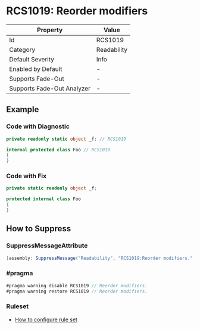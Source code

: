 # RCS1019: Reorder modifiers

| Property                    | Value       |
| --------------------------- | ----------- |
| Id                          | RCS1019     |
| Category                    | Readability |
| Default Severity            | Info        |
| Enabled by Default          | -           |
| Supports Fade\-Out          | -           |
| Supports Fade\-Out Analyzer | -           |

## Example

### Code with Diagnostic

```csharp
private readonly static object _f; // RCS1019

internal protected class Foo // RCS1019
{
}
```

### Code with Fix

```csharp
private static readonly object _f;

protected internal class Foo
{
}
```

## How to Suppress

### SuppressMessageAttribute

```csharp
[assembly: SuppressMessage("Readability", "RCS1019:Reorder modifiers.", Justification = "<Pending>")]
```

### \#pragma

```csharp
#pragma warning disable RCS1019 // Reorder modifiers.
#pragma warning restore RCS1019 // Reorder modifiers.
```

### Ruleset

* [How to configure rule set](../HowToConfigureAnalyzers.md)
